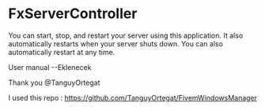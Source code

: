 # FxServerController
You can start, stop, and restart your server using this application. It also automatically restarts when your server shuts down. You can also automatically restart at any time.

User manual
--Eklenecek



Thank you @TanguyOrtegat

I used this repo : https://github.com/TanguyOrtegat/FivemWindowsManager
